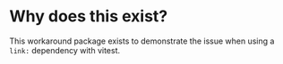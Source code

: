 # Why does this exist?

This workaround package exists to demonstrate the issue when using a `link:`
dependency with vitest.
